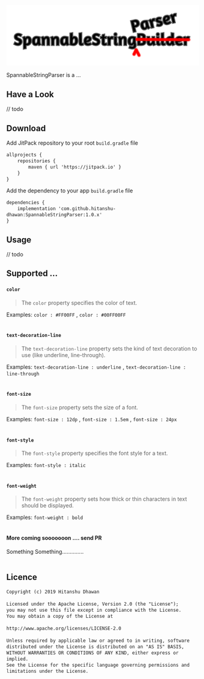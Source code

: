 ![SpannableStringParser](images/logo.png)

SpannableStringParser is a ...

## Have a Look
// todo

## Download
Add JitPack repository to your root `build.gradle` file
```
allprojects {
    repositories {
        maven { url 'https://jitpack.io' }
    }
}
```
Add the dependency to your app `build.gradle` file
```
dependencies {
    implementation 'com.github.hitanshu-dhawan:SpannableStringParser:1.0.x'
}
```

## Usage
// todo

## Supported ...

#### `color`
> The `color` property specifies the color of text.

Examples: `color : #FF00FF` , `color : #00FF00FF`
<br><br>

#### `text-decoration-line`
> The `text-decoration-line` property sets the kind of text decoration to use (like underline, line-through).

Examples: `text-decoration-line : underline` , `text-decoration-line : line-through`
<br><br>

#### `font-size`
> The `font-size` property sets the size of a font.

Examples: `font-size : 12dp` , `font-size : 1.5em` , `font-size : 24px`
<br><br>

#### `font-style`
> The `font-style` property specifies the font style for a text.

Examples: `font-style : italic`
<br><br>

#### `font-weight`
> The `font-weight` property sets how thick or thin characters in text should be displayed.

Examples: `font-weight : bold`
<br><br>

#### More coming sooooooon .... send PR
Something Something..............
<br><br>

## Licence
```
Copyright (c) 2019 Hitanshu Dhawan

Licensed under the Apache License, Version 2.0 (the "License");
you may not use this file except in compliance with the License.
You may obtain a copy of the License at

http://www.apache.org/licenses/LICENSE-2.0

Unless required by applicable law or agreed to in writing, software
distributed under the License is distributed on an "AS IS" BASIS,
WITHOUT WARRANTIES OR CONDITIONS OF ANY KIND, either express or implied.
See the License for the specific language governing permissions and
limitations under the License.
```
